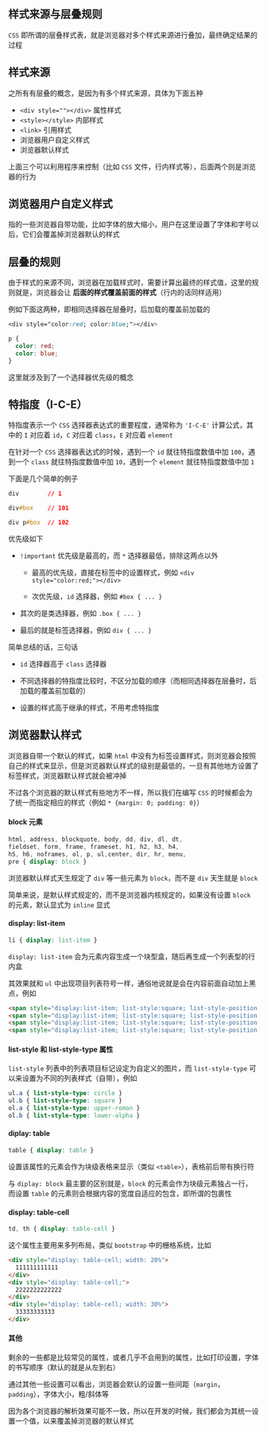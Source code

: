 








## 样式来源与层叠规则



`CSS` 即所谓的层叠样式表，就是浏览器对多个样式来源进行叠加，最终确定结果的过程

<!--more-->

## 样式来源

之所有有层叠的概念，是因为有多个样式来源，具体为下面五种

* `<div style=""></div>` 属性样式
* `<style></style>` 内部样式
* `<link>` 引用样式
* 浏览器用户自定义样式
* 浏览器默认样式

上面三个可以利用程序来控制（比如 `CSS` 文件，行内样式等），后面两个则是浏览器的行为


## 浏览器用户自定义样式

指的一些浏览器自带功能，比如字体的放大缩小，用户在这里设置了字体和字号以后，它们会覆盖掉浏览器默认的样式


## 层叠的规则

由于样式的来源不同，浏览器在加载样式时，需要计算出最终的样式值，这里的规则就是，浏览器会让 **后面的样式覆盖前面的样式**（行内的话同样适用）

例如下面这两种，即相同选择器在层叠时，后加载的覆盖前加载的

```css
<div style="color:red; color:blue;"></div>

p {
  color: red;
  color: blue;
}
```

这里就涉及到了一个选择器优先级的概念

## 特指度（I-C-E）

特指度表示一个 `CSS` 选择器表达式的重要程度，通常称为 `'I-C-E'` 计算公式，其中的 `I` 对应着 `id`，`C` 对应着 `class`，`E` 对应着 `element`

在针对一个 `CSS` 选择器表达式的时候，遇到一个 `id` 就往特指度数值中加 `100`，遇到一个 `class` 就往特指度数值中加 `10`，遇到一个 `element` 就往特指度数值中加 `1`

下面是几个简单的例子

```css
div        // 1

div#box    // 101

div p#box  // 102
```

优先级如下

* `!important` 优先级是最高的，而 `*` 选择器最低，排除这两点以外

  * 最高的优先级，直接在标签中的设置样式，例如 `<div style="color:red;"></div>`

  * 次优先级，`id` 选择器，例如 `#box { ... }`

* 其次的是类选择器，例如 `.box { ... }`

* 最后的就是标签选择器，例如 `div { ... }`


简单总结的话，三句话

* `id` 选择器高于 `class` 选择器

* 不同选择器的特指度比较时，不区分加载的顺序（而相同选择器在层叠时，后加载的覆盖前加载的）

* 设置的样式高于继承的样式，不用考虑特指度


## 浏览器默认样式

浏览器自带一个默认的样式，如果 `html` 中没有为标签设置样式，则浏览器会按照自己的样式来显示，但是浏览器默认样式的级别是最低的，一旦有其他地方设置了标签样式，浏览器默认样式就会被冲掉

不过各个浏览器的默认样式有些地方不一样，所以我们在编写 `CSS` 的时候都会为了统一而指定相应的样式（例如 `* {margin: 0; padding: 0}`）

#### block 元素

```css
html, address, blockquote, body, dd, div, dl, dt, 
fieldset, form, frame, frameset, h1, h2, h3, h4, 
h5, h6, noframes, ol, p, ul,center, dir, hr, menu, 
pre { display: block } 
```

浏览器默认样式天生规定了 `div` 等一些元素为 `block`，而不是 `div` 天生就是 `block`

简单来说，是默认样式规定的，而不是浏览器内核规定的，如果没有设置 `block` 的元素，默认显式为 `inline` 显式


#### display: list-item

```css
li { display: list-item } 
```

`display: list-item` 会为元素内容生成一个块型盒，随后再生成一个列表型的行内盒

其效果就和 `ul` 中出现项目列表符号一样，通俗地说就是会在内容前面自动加上黑点，例如

```html
<span style="display:list-item; list-style:square; list-style-position:inside;">1</span>
<span style="display:list-item; list-style:square; list-style-position:inside;">2</span>
<span style="display:list-item; list-style:square; list-style-position:inside;">3</span>
<span style="display:list-item; list-style:square; list-style-position:inside;">4</span>
```

#### list-style 和 list-style-type 属性

`list-style` 列表中的列表项目标记设定为自定义的图片，而 `list-style-type` 可以来设置为不同的列表样式（自带），例如

```css
ul.a { list-style-type: circle }
ul.b { list-style-type: square }
ol.a { list-style-type: upper-roman }
ol.b { list-style-type: lower-alpha }
```

#### diplay: table

```css
table { display: table } 
```

设置该属性的元素会作为块级表格来显示（类似 `<table>`），表格前后带有换行符

与 `diplay: block` 最主要的区别就是，`block` 的元素会作为块级元素独占一行，而设置 `table` 的元素则会根据内容的宽度自适应的包含，即所谓的包裹性

#### display: table-cell

```css
td, th { display: table-cell } 
```

这个属性主要用来多列布局，类似 `bootstrap` 中的栅格系统，比如

```html
<div style="display: table-cell; width: 20%">
  111111111111
</div>
<div style="display: table-cell;">
  2222222222222
</div>
<div style="display: table-cell; width: 30%">
  33333333333
</div>
```

#### 其他

剩余的一些都是比较常见的属性，或者几乎不会用到的属性，比如打印设置，字体的书写顺序（默认的就是从左到右）

通过其他一些设置可以看出，浏览器会默认的设置一些间距（`margin`，`padding`），字体大小，粗/斜体等

因为各个浏览器的解析效果可能不一致，所以在开发的时候，我们都会为其统一设置一个值，以来覆盖掉浏览器的默认样式

